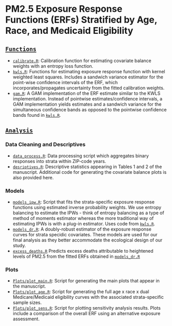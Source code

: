 PM2.5 Exposure Response Functions (ERFs) Stratified by Age, Race, and Medicaid Eligibility
================================================================================

## [`Functions`](https://github.com/kevjosey/erc-strata/tree/main/Functions)

- [`calibrate.R`](https://github.com/kevjosey/erc-strata/tree/main/Functions/calibrate.R): Calibration function for estimating covariate balance weights with an entropy loss function.
- [`kwls.R`](https://github.com/kevjosey/erc-strata/tree/main/Functions/kwls.R): Functions for estimating exposure response function with kernel weighted least squares. Includes a sandwich variance estimator for the point-wise confidence intervals of the ERF, which incorporates/propagates uncertainty from the fitted calibration weights.
- [`gam.R`](https://github.com/kevjosey/erc-strata/tree/main/Functions/gam.R):  A GAM implementation of the ERF estimate similar to the KWLS implementation. Instead of pointwise estimates/confidence intervals, a GAM implementation yields estimates and a sandwich variance for the simultaneous confidence bands as opposed to the pointwise confidence bands found in [`kwls.R`](https://github.com/kevjosey/erc-strata/tree/main/Functions/kwls.R).

## [`Analysis`](https://github.com/kevjosey/erc-strata/tree/main/Analysis)

### Data Cleaning and Descriptives

- [`data_process.R`](https://github.com/kevjosey/erc-strata/tree/main/Analysis/data_process.R): Data processing script which aggregates binary responses into strata within ZIP-code years.
- [`desriptives.R`](https://github.com/kevjosey/erc-strata/tree/main/Analysis/descriptives.R): Descriptive statistics appearing in Tables 1 and 2 of the manuscript. Additional code for generating the covariate balance plots is also provided here.

### Models

- [`models_ipw.R`](https://github.com/kevjosey/erc-strata/tree/main/Analysis/models_ipw.R): Script that fits the strata-specific exposure response functions using estimated inverse probability weights. We use entropy balancing to estimate the IPWs - think of entropy balancing as a type of method of moments estimator whereas the more traditional way of estimating IPWs is with a plug-in estimator. Uses code from [`kwls.R`](https://github.com/kevjosey/erc-strata/tree/main/Functions/kwls.R).
- [`models_dr.R`](https://github.com/kevjosey/erc-strata/tree/main/Analysis/models_dr.R): A doubly-robust estimator of the exposure response curves for strata specidic covariates. These models are used for our final analysis as they better accommodate the ecological design of our study.
- [`excess_deaths.R`](https://github.com/kevjosey/erc-strata/tree/main/Analysis/excess_deaths.R) Predicts excess deaths attributable to heightened levels of PM2.5 from the fitted ERFs obtained in [`models_dr.R`](https://github.com/kevjosey/erc-strata/tree/main/Analysis/models_dr.R)

### Plots

- [`Plots/plot_main.R`](https://github.com/kevjosey/erc-strata/tree/main/Analysis/Plots/plot_main.R): Script for generating the main plots that appear in the manuscript.
- [`Plots/plot_age.R`](https://github.com/kevjosey/erc-strata/tree/main/Analysis/Plots/plot_age.R): Script for generating the full age x race x dual Medicare/Medicaid eligibility curves with the associated strata-specific sample sizes.
- [`Plots/plot_sens.R`](https://github.com/kevjosey/erc-strata/tree/main/Analysis/Plots/plot_sens.R): Script for plotting sensitivity analysis results. Plots include a comparison of the overall ERF using an alternative exposure assessment.
